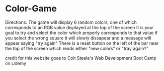 # Color-Game
Directions: The game will display 6 random colors, one of which corresponds to an RGB value displayed at the top of the screen
            It is your goal to try and select the color which properly corresponds to that value
            if you select the wrong square it will slowly dissapear and a message will appear saying "try again"
            There is a reset button on the left of the bar near the top of the screen which reads either "new colors" or "tray again?"
            
credit for this website goes to Colt Steele's Web Development Boot Camp on Udemy

